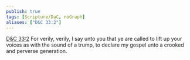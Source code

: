 ```yaml
---
publish: true
tags: [Scripture/DaC, noGraph]
aliases: ["D&C 33:2"]
---
```

[D&C 33:2](https://churchofjesuschrist.org/study/scriptures/dc-testament/dc/33?lang=eng&id=p2#p2) For verily, verily, I say unto you that ye are called to lift up your voices as with the sound of a trump, to declare my gospel unto a crooked and perverse generation.
